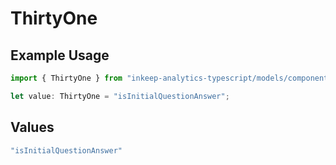 # ThirtyOne

## Example Usage

```typescript
import { ThirtyOne } from "inkeep-analytics-typescript/models/components";

let value: ThirtyOne = "isInitialQuestionAnswer";
```

## Values

```typescript
"isInitialQuestionAnswer"
```